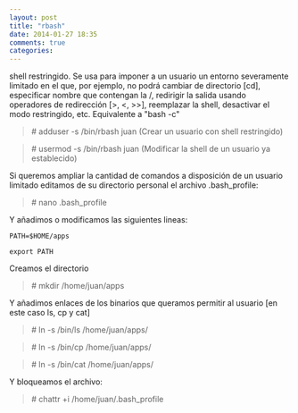 ```yaml
---
layout: post
title: "rbash"
date: 2014-01-27 18:35
comments: true
categories: 
---
```

shell restringido. Se usa para imponer a un usuario un entorno severamente limitado en el que, por ejemplo, no podrá cambiar de directorio [cd], especificar nombre que contengan la /, redirigir la salida usando operadores de redirección [>, <, >>], reemplazar la shell, desactivar el modo restringido, etc. Equivalente a "bash -c"

>\# adduser -s /bin/rbash juan (Crear un usuario con shell restringido)

>\# usermod -s /bin/rbash juan (Modificar la shell de un usuario ya establecido)

Si queremos ampliar la cantidad de comandos a disposición de un usuario limitado editamos de su directorio personal el archivo .bash_profile:

>\# nano .bash_profile

Y añadimos o modificamos las siguientes lineas:

    PATH=$HOME/apps    

    export PATH

Creamos el directorio

>\# mkdir /home/juan/apps

Y añadimos enlaces de los binarios que queramos permitir al usuario [en este caso ls, cp y cat]

>\# ln -s /bin/ls /home/juan/apps/

>\# ln -s /bin/cp /home/juan/apps/

>\# ln -s /bin/cat /home/juan/apps/

Y bloqueamos el archivo:

>\# chattr +i /home/juan/.bash_profile

